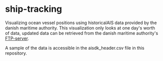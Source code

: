 # ship-tracking
Visualizing ocean vessel positions using historicalAIS data provided by the danish maritime authority. This visualization only looks at one day's worth of data, updated data can be retrieved from the danish maritime authority's [FTP-server](ftp://ftp.ais.dk/ais_data/).

A sample of the data is accessible in the aisdk_header.csv file in this repository.
